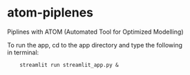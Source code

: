 # atom-piplenes
Piplines with ATOM (Automated Tool for Optimized Modelling)

To run the app, cd to the app directory and type the following  
in terminal:  
~~~
    streamlit run streamlit_app.py &
~~~
